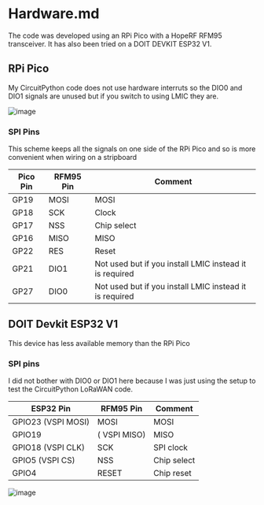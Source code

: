 
# Hardware.md

The code was developed using an RPi Pico with a HopeRF RFM95 transceiver. It has also been tried on a DOIT DEVKIT ESP32 V1.

## RPi Pico

My CircuitPython code does not use hardware interruts so the DIO0 and DIO1 signals are unused but if you switch to using LMIC they are.

![image](https://github.com/BNNorman/CircuitPython-LoRaWAN/assets/15849181/b421ca5a-7f2c-4189-8ae8-b0fefe47fb58)

### SPI Pins
This scheme keeps all the signals on one side of the RPi Pico and so is more convenient when wiring on a stripboard

| Pico Pin | RFM95 Pin | Comment|
|----------|-----------|--------|
|GP19|MOSI|MOSI|
|GP18|SCK|Clock|
|GP17|NSS|Chip select|
|GP16|MISO|MISO|
|GP22|RES|Reset|
|GP21|DIO1|Not used but if you install LMIC instead it is required|
|GP27|DIO0|Not used but if you install LMIC instead it is required|

## DOIT Devkit ESP32 V1

This device has less available memory than the RPi Pico

### SPI pins

I did not bother with DIO0 or DIO1 here because I was just using the setup to test the CircuitPython LoRaWAN code.

| ESP32 Pin| RFM95 Pin | Comment|
|----------|-----------|--------|
|GPIO23 (VSPI MOSI)|MOSI|MOSI|
|GPIO19|( VSPI MISO)|MISO|MISO|
|GPIO18 (VSPI CLK)|SCK|SPI clock|
|GPIO5 (VSPI CS)|NSS|Chip select|
|GPIO4|RESET|Chip reset|


![image](https://github.com/BNNorman/CircuitPython-LoRaWAN/assets/15849181/ace23d92-17c8-465d-813a-42ceaf3dac07)

